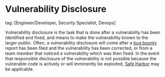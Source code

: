 # Vulnerability Disclosure

tag: [Engineer/Developer, Security Specialist, Devops]

Vulnerability disclosure is the task that is done after a vulnerability has been identified and fixed, and means to make the vulnerability known to the larger public. Often, a vulnerability disclosure will come after a [bug bounty](./bug-bounties) report has been filed and the vulnerability has been corrected, or from a team member that noticed a vulnerability which was then fixed. In the event that responsible disclosure of the vulnerability is not possible because the vulnerable code is actively or will imminently be exploited, [Safe Harbor](./safe-harbor/index.html) may be applicable.
